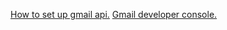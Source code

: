 [How to set up gmail api.](https://developers.google.com/gmail/api/quickstart/dotnet)
[Gmail developer console.](https://console.developers.google.com/apis/credentials/)